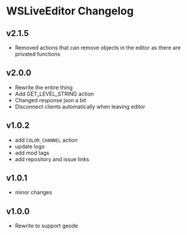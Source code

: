 # WSLiveEditor Changelog

## v2.1.5
- Removed actions that can remove objects in the editor as there are privated functions

## v2.0.0
- Rewrite the entire thing
- Add GET_LEVEL_STRING action
- Changed response json a bit
- Disconnect clients automatically when leaving editor

## v1.0.2
- add `COLOR_CHANNEL` action
- update logo
- add mod tags
- add repository and issue links
## v1.0.1
- minor changes
## v1.0.0
- Rewrite to support geode